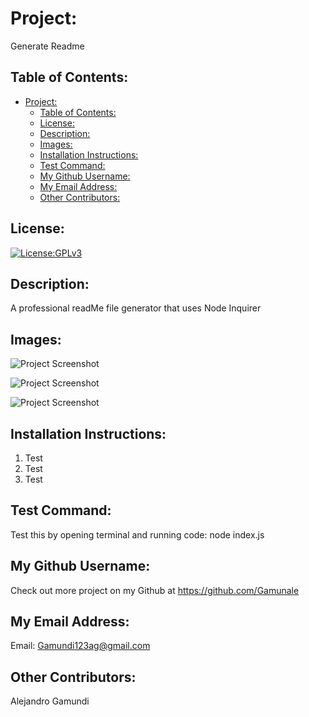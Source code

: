 
# Project:
Generate Readme

## Table of Contents: 
- [Project:](#project)
  - [Table of Contents:](#table-of-contents)
  - [License:](#license)
  - [Description:](#description)
  - [Images:](#images)
  - [Installation Instructions:](#installation-instructions)
  - [Test Command:](#test-command)
  - [My Github Username:](#my-github-username)
  - [My Email Address:](#my-email-address)
  - [Other Contributors:](#other-contributors)

## License:
[![License:GPLv3](https://img.shields.io/badge/License-GPLv3-yellow.svg)](https://opensource.org/licenses/GPLv3)

## Description:
A professional readMe file generator that uses Node Inquirer

## Images:
![Project Screenshot](./imagePathHere.png)

![Project Screenshot](./imagePathHere.png)

![Project Screenshot](./imagePathHere.png)

## Installation Instructions: 
1. Test
2. Test
3. Test

## Test Command: 
Test this by opening terminal and running code: node index.js

## My Github Username: 
Check out more project on my Github at https://github.com/Gamunale

## My Email Address:
Email: Gamundi123ag@gmail.com

## Other Contributors:
Alejandro Gamundi
